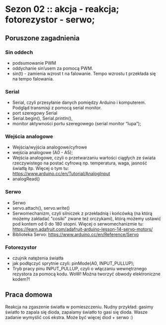 # Sezon 02 :: akcja - reakcja; fotorezystor - serwo;

## Poruszone zagadnienia
### Sin oddech
- podsumowanie PWM
- oddychanie sin’usem za pomocą PWM. 
- sin(t) - zamienia wzrost t na falowanie. Tempo wzrostu t przekłada się na tempo falowania.
### Serial
- Serial, czyli przesyłanie danych pomiędzy Arduino i komputerem. Podgląd transmisji z pomocą serial monitor.
- port szeregowy Serial
- Serial.begin(), Serial.println(), 
- monitor aktywności portu szeregowego (serial monitor “lupa”);
### Wejścia analogowe
- Wejścia/wyjścia analogowe/cyfrowe
- wejścia analogowe (A0 - A5);
- Wejścia analogowe, czyli o przetwarzaniu wartości ciągłych ze świata rzeczywistego na postać cyfrową np. temperatura, waga, jasność światłą itp. Więcej o tym tu: https://www.arduino.cc/en/Tutorial/AnalogInput
- analogRead()
### Serwo
- Serwo
- servo.attach(), servo.write()
- Serwomechanizm, czyli silniczek z przekładnią i końcówką (na którą możemy zakładać "cosiki" zwane też orczykami), którą możemy ustawić pod kontem od 0 do 180 stopni. Więcej o serwomechanizmie tu: https://learn.adafruit.com/adafruit-arduino-lesson-14-servo-motors/  
- Biblioteka Servo: https://www.arduino.cc/en/Reference/Servo
### Fotorezystor
- czujnik natężenia światła
- jak podłączyć sprytnie czyli: pinMode(A0, INPUT_PULLUP);
- Tryb pracy pinu INPUT_PULLUP, czyli o włączaniu wewnętrznego rezystora za pomocą kodu. WoW! Można tworzyć obwody elektroniczne kodem?!

## Praca domowa
Reakcja na zgaszenie światła w pomieszczeniu. Nudny przykład: gasimy światło to zapala się dioda, zapalamy światło to gasi się dioda. Wasze zadanie wymyślić coś ekstra. Może być więcej diod + serwo :)


